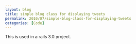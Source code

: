 ```yaml
---
layout: blog
title: simple blog class for displaying tweets
permalink: 2010/07/simple-blog-class-for-displaying-tweets
categories: [Code]
---
```


<p>This is used in a rails 3.0 project.</p>

<script src="https://gist.github.com/860724.js?file=blog.rb"></script>
